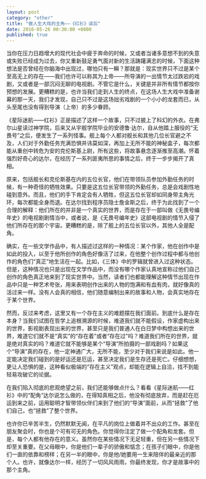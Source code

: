 ```yaml
---
layout: post
category: "other"
title: "做人生大戏的主角——《红衫》读后"
date: 2016-05-26 00:30:00 +0800
published: true
---
```


当你在压力日趋增大的现代社会中疲于奔命的时候，又或者当诸多意想不到的失意或失败已经成为过去，你又重新鼓足勇气面对新的生活踌躇满志的时候，下面这种想法是否曾经在你脑海中出现过，哪怕只有一瞬？那就是：现实世界只不过是某个至高无上的存在——我们也许可以称其为上帝——所导演的一出情节太过跌宕的戏剧，又或者是一部沉闷无聊的电视剧。不管它是什么，关键是并非所有情节都按你预想的发展。更糟糕的是，也许当我们走到人生的终点，在这场人生大戏中准备谢幕的那一天，我们才发现，自己只不过是这场拙劣戏剧的一个小小的龙套而已，从头至尾也没有得到导演（上帝）的多少眷顾。

<!--more-->

《星际迷航——红衫》正是描述了这样一个故事，只不过披上了科幻的外衣。在弗尔山星读过神学院，后来又从宇舰学院毕业的安德鲁·达尔，自从他踏上服役的“无畏号”之后，便发生了一系列怪事。舰上每个人都对舰长和其他几位长官避之不及，人们对于外勤任务充满恐惧并讳莫如深，再加上无所不能的神秘盒子，每次都能从重创中转危为安的克伦斯基上尉，所有这些，将故事悬念逐渐推至高潮。怀着强烈好奇心的达尔，在经历了一系列匪夷所思的事情之后，终于一步步揭开了真相。

原来，包括舰长和克伦斯基在内的五位长官，他们在带领队员参加外勤任务的时候，有一种奇怪的牺牲效果。只要是这五位长官带领的外勤任务，总是会戏剧性地碰到意外。而且，他们的手下肯定会有人牺牲，但这五位长官却如同身带主角光环，每次都能全身而退。在达尔找到程序员隐士詹金斯之后，终于为此找到了一个合理的解释：他们所在的并非是一个真实的世界，而是存在于一部叫做《无畏号编年史》的电视剧剧情当中，或者说，是《无畏号编年史》这部电视剧的情节入侵了他们所存在的那个宇宙。更糟糕的是，除了舰上的五位长官以外，其他人全是配角。

确实，在一些文学作品中，有人描述过这样的一种情况：某个作家，他在创作中是如此的投入，以至于他所创作的角色好像活了过来，在他整个创作过程中都与他创作的角色们“真正”地生活在一起。比如，《三体》中的罗辑就曾进入过这种状态。但是，这种情况也只是出现在文学作品中，而没有哪个作家认真地宣称过他们自己创作的角色真正地来到了现实世界中。当然，读者们也都能理解这种情节出现在作品中只是一种艺术夸张，用来表明创作出来的人物的饱满和有血有肉，就好像真的活过来一样。没有人会真的相信，他们随意编制出来的故事和人物，会真实地存在于某个世界。

然而，反过来考虑，这里又有一个存在主义的难题摆在我们面前。到底什么是存在本身？当我们试图在哲学上追根溯源的时候，难道我们就不能假设，作家虚构出来的世界，影视剧表现出来的世界，甚至只是我们普通人在白日梦中构想出来的世界，难道它们就不是“真实”的“存在着”或者“存在过”吗？难道我们所在的世界，就是绝对真实的吗？难道它就不能够是某个“导演”所拍摄的一部戏剧吗？如果这个“导演”真的存在，他一定神通广大，无所不能，至少对于我们来说是如此。他一定能决定我们碰到的是好运还是厄运，甚至决定我们是生存还是死亡。仔细想想，更让人恐惧的是，这种看似极端的“存在主义”观点，却能在逻辑上自洽，找不到能轻易攻破它的论据。

在我们陷入彻底的悲观绝望之前，我们还能够做点什么？看看《星际迷航——红衫》中的“配角”达尔说怎么做的，在得知真相之后，他没有彻底放弃，而是赶在厄运到来之前，运用聪明才智带领伙伴们来到了他们的“导演”面前，从而“拯救”了他们自己，也“拯救”了整个世界。

也许你已辛苦半生，仍然默默无闻，在平凡的岗位上做着并不出众的工作。甚至在朋友聚会时，你也是个可有可无的角色。你觉得你注定了做一个配角和龙套。但是，每个人都有他存在的意义。虽然你在某些情况下无足轻重，但在另一些情况下却至关重要。在父母眼中，你是他们一辈子的骄傲和惦念；在孩子们眼中，你是他们一直的依靠和榜样；在另一半的眼中，你是他/她要用一生来陪伴的最亲近的那个人。也许，就像达尔一样，经历了一切风风雨雨，你最终发现，你才是故事中的那个主角。
